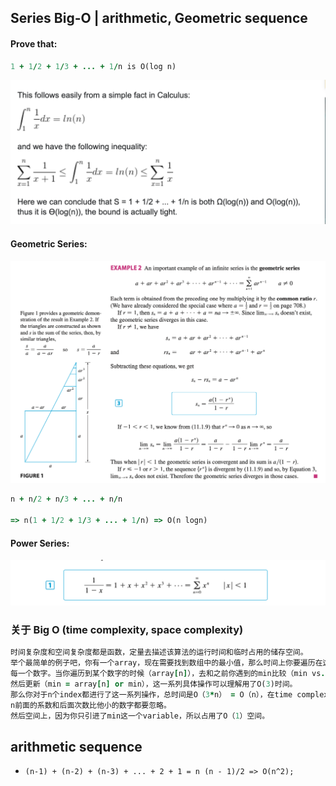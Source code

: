 ## Series Big-O | arithmetic, Geometric sequence

#### Prove that:

```ruby
1 + 1/2 + 1/3 + ... + 1/n is O(log n)
```

![](img/2020-06-27-00-21-14.png)


#### Geometric Series:

![](img/2020-06-27-00-27-27.png)


```ruby
n + n/2 + n/3 + ... + n/n

=> n(1 + 1/2 + 1/3 + ... + 1/n) => O(n logn)
```


#### Power Series:

![](img/2020-06-27-00-31-16.png)



### 关于 Big O (time complexity, space complexity)

```ruby
时间复杂度和空间复杂度都是函数，定量去描述该算法的运行时间和临时占用的储存空间。
举个最简单的例子吧，你有一个array，现在需要找到数组中的最小值，那么时间上你要遍历在这个array中的
每一个数字。当你遍历到某个数字的时候（array[n]），去和之前你遇到的min比较（min vs. array[n]）
然后更新（min = array[n] or min），这一系列具体操作可以理解用了O(3)时间。
那么你对于n个index都进行了这一系列操作，总时间是O（3*n） = O（n），在time complexity的计算中，
n前面的系数和后面次数比他小的数字都要忽略。
然后空间上，因为你只引进了min这一个variable，所以占用了O（1）空间。
```



## arithmetic sequence

- `(n-1) + (n-2) + (n-3) + ... + 2 + 1 = n (n - 1)/2 => O(n^2);`